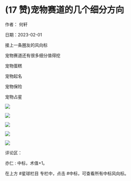 
# (17 赞)宠物赛道的几个细分方向

作者：  何轩

日期：2023-02-01

接上一条圈友的风向标

宠物赛道还有很多细分值得挖

宠物蛋糕

宠物起名

宠物保险

宠物占星

![](img/chongwu_0167.png)

 

 

![](img/chongwu_0170.png)

 

 

![](img/chongwu_0173.png)

 

 

![](img/chongwu_0176.png)

 

 

![](img/chongwu_0179.png)

评论区：

亦仁 : 中标，术值+1。

在上方 #星球栏目  专栏中，点击 #中标，可查看所有中标风向标。
